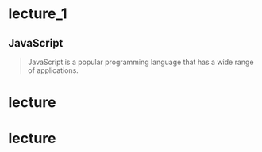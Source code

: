 # lecture_1
## JavaScript

> JavaScript is a popular programming language that has a wide range of applications.

# lecture 
# lecture